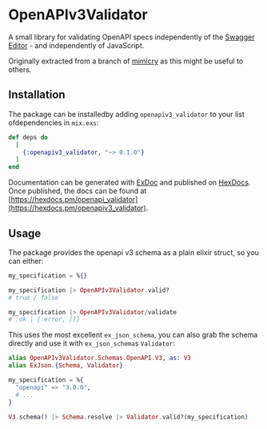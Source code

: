 # OpenAPIv3Validator

A small library for validating OpenAPI specs independently of the [Swagger Editor](https://editor.swagger.io) - and independently of JavaScript.

Originally extracted from a branch of [mimicry](https://github.com/mimicry-tech/mimicry) as this might be useful to others.

## Installation

The package can be installedby adding `openapiv3_validator` to your list ofdependencies in `mix.exs`:

```elixir
def deps do
  [
    {:openapiv3_validator, "~> 0.1.0"}
  ]
end
```

Documentation can be generated with [ExDoc](https://github.com/elixir-lang/ex_doc)
and published on [HexDocs](https://hexdocs.pm). Once published, the docs can
be found at [https://hexdocs.pm/openapi_validator](https://hexdocs.pm/openapiv3_validator).

## Usage

The package provides the openapi v3 schema as a plain elixir struct, so you can either:

```elixir
my_specification = %{}

my_specification |> OpenAPIv3Validator.valid?
# true / false

my_specification |> OpenAPIv3Validator/validate
# :ok | {:error, []}
```

This uses the most excellent `ex_json_schema`, you can also grab the schema directly and use it with `ex_json_schema`s `Validator`:

```elixir
alias OpenAPIv3Validator.Schemas.OpenAPI.V3, as: V3
alias ExJson.{Schema, Validator}

my_specification = %{
  "openapi" => "3.0.0",
  # ...
}

V3.schema() |> Schema.resolve |> Validator.valid?(my_specification)
```


